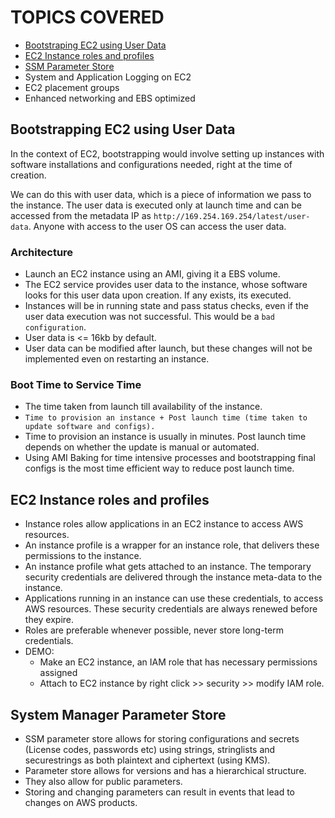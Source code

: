# TOPICS COVERED
- [Bootstraping EC2 using User Data](#bootstrapping-ec2-using-user-data)
- [EC2 Instance roles and profiles](#ec2-instance-roles-and-profiles)
- [SSM Parameter Store](#System-Manager-Parameter-Store)
- System and Application Logging on EC2
- EC2 placement groups
- Enhanced networking and EBS optimized

## Bootstrapping EC2 using User Data
In the context of EC2, bootstrapping would involve setting up instances with software installations and configurations needed, right at the time of creation. 

We can do this with user data, which is a piece of information we pass to the instance. The user data is executed only at launch time and can be accessed from the metadata IP as `http://169.254.169.254/latest/user-data`. Anyone with access to the user OS can access the user data. 

### Architecture
- Launch an EC2 instance using an AMI, giving it a EBS volume.
- The EC2 service provides user data to the instance, whose software looks for this user data upon creation. If any exists, its executed.
- Instances will be in running state and pass status checks, even if the user data execution was not successful. This would be a `bad configuration`. 
- User data is <= 16kb by default. 
- User data can be modified after launch, but these changes will not be implemented even on restarting an instance. 

### Boot Time to Service Time
- The time taken from launch till availability of the instance. 
- `Time to provision an instance + Post launch time (time taken to update software and configs).`
- Time to provision an instance is usually in minutes. Post launch time depends on whether the update is manual or automated.
- Using AMI Baking for time intensive processes and bootstrapping final configs is the most time efficient way to reduce post launch time. 

## EC2 Instance roles and profiles
- Instance roles allow applications in an EC2 instance to access AWS resources.
- An instance profile is a wrapper for an instance role, that delivers these permissions to the instance. 
- An instance profile what gets attached to an instance. The temporary security credentials are delivered through the instance meta-data to the instance.
- Applications running in an instance can use these credentials, to access AWS resources. These security credentials are always renewed before they expire.  
- Roles are preferable whenever possible, never store long-term credentials. 
- DEMO:
    - Make an EC2 instance, an IAM role that has necessary permissions assigned
    - Attach to EC2 instance by right click >> security >> modify IAM role.

## System Manager Parameter Store
- SSM parameter store allows for storing configurations and secrets (License codes, passwords etc) using strings, stringlists and securestrings as both plaintext and ciphertext (using KMS).
- Parameter store allows for versions and has a hierarchical structure. 
- They also allow for public parameters.
- Storing and changing parameters can result in events that lead to changes on AWS products. 